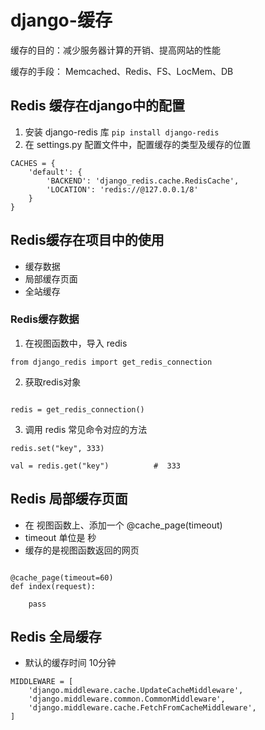 # django-缓存

缓存的目的：减少服务器计算的开销、提高网站的性能 

缓存的手段： Memcached、Redis、FS、LocMem、DB


## Redis 缓存在django中的配置

1. 安装 django-redis 库  `pip install django-redis`
2. 在 settings.py 配置文件中，配置缓存的类型及缓存的位置

```
CACHES = {
    'default': {
        'BACKEND': 'django_redis.cache.RedisCache',
        'LOCATION': 'redis://@127.0.0.1/8'
    }
}
```


## Redis缓存在项目中的使用 

- 缓存数据
- 局部缓存页面
- 全站缓存

### Redis缓存数据

1. 在视图函数中，导入 redis

```
from django_redis import get_redis_connection

```

2. 获取redis对象

```

redis = get_redis_connection()

```

3. 调用 redis 常见命令对应的方法

```
redis.set("key", 333)

val = redis.get("key")          #  333

```


## Redis 局部缓存页面

- 在 视图函数上、添加一个 @cache_page(timeout)
- timeout 单位是 秒
- 缓存的是视图函数返回的网页

```

@cache_page(timeout=60)
def index(request):

	pass

```


## Redis 全局缓存
- 默认的缓存时间 10分钟

```
MIDDLEWARE = [
    'django.middleware.cache.UpdateCacheMiddleware',
    'django.middleware.common.CommonMiddleware',
    'django.middleware.cache.FetchFromCacheMiddleware',
]

```